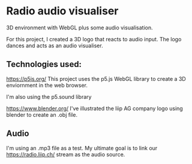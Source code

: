 # Radio audio visualiser
3D environment with WebGL plus some audio visualisation. 

For this project, I created a 3D logo that reacts to audio input. The logo dances and acts as an audio visualiser.

## Technologies used:
https://p5js.org/
This project uses the p5.js WebGL library to create a 3D enviornment in the web browser.

I'm also using the p5.sound library

https://www.blender.org/
I've illustrated the liip AG company logo using blender to create an .obj file.

## Audio
I'm using an .mp3 file as a test.
My ultimate goal is to link our https://radio.liip.ch/ stream as the audio source.
